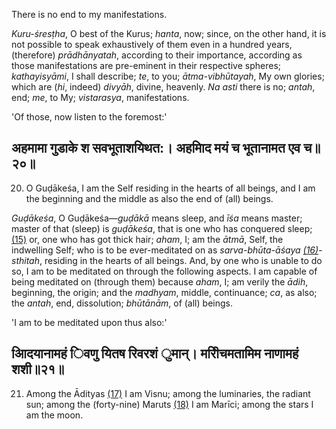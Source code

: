 There is no end to my manifestations.

*Kuru-śresṭha*, O best of the Kurus; *hanta*, now; since, on the other hand, it is not possible to speak exhaustively of them even in a hundred years, (therefore) *prādhānyatah*, according to their importance, according as those manifestations are pre-eminent in their respective spheres; *kathayisyāmi*, I shall describe; *te*, to you; *ātma-vibhūtayah*, My own glories; which are (*hi*, indeed) *divyāh*, divine, heavenly. *Na asti* there is no; *antah*, end; *me*, to My; *vistarasya*, manifestations.

'Of those, now listen to the foremost:'

## अहमामा गुडाके श सवभूताशयिथत:। अहमािद मयं च भूतानामत एव च॥२०॥

20. O Guḍākeśa, I am the Self residing in the hearts of all beings, and I am the beginning and the middle as also the end of (all) beings.

*Guḍākeśa*, O Guḍākeśa—*guḍākā* means sleep, and *īśa* means master; master of that (sleep) is *guḍākeśa*, that is one who has conquered sleep; [\(15\)](#page--1-0) or, one who has got thick hair; *aham*, I; am the *ātmā*, Self, the indwelling Self; who is to be ever-meditated on as *sarva-bhūta-āśaya [\(16\)](#page--1-1)*-*sthitah*, residing in the hearts of all beings. And, by one who is unable to do so, I am to be meditated on through the following aspects. I am capable of being meditated on (through them) because *aham*, I; am verily the *ādih*, beginning, the origin; and the *madhyam*, middle, continuance; *ca*, as also; the *antah*, end, dissolution; *bhūtānām*, of (all) beings.

'I am to be meditated upon thus also:'

## आिदयानामहं िवणु यितष रिवरशं ुमान्। मरीिचमतामिम नाणामहं शशी॥२१॥

21. Among the Ādityas [\(17\)](#page--1-2) I am Visnu; among the luminaries, the radiant sun; among the (forty-nine) Maruts [\(18\)](#page--1-3) I am Marīci; among the stars I am the moon.